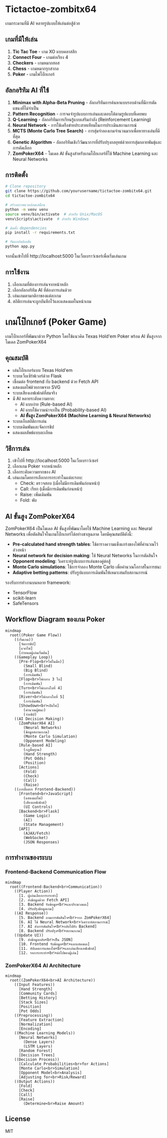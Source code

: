 # Tictactoe-zombitx64

เกมกระดานที่มี AI หลายรูปแบบให้เล่นต่อสู้ด้วย

## เกมที่มีให้เล่น

1. **Tic Tac Toe** - เกม XO แบบคลาสสิก
2. **Connect Four** - เกมต่อเรียง 4
3. **Checkers** - เกมหมากฮอส
4. **Chess** - เกมหมากรุกสากล
5. **Poker** - เกมไพ่โป๊กเกอร์

## อัลกอริทึม AI ที่ใช้

1. **Minimax with Alpha-Beta Pruning** - อัลกอริทึมการค้นหาแบบรอบด้านที่มีการตัดแขนงที่ไม่จำเป็น
2. **Pattern Recognition** - การจดจำรูปแบบการเล่นและตอบโต้ตามรูปแบบที่เคยพบ
3. **Q-Learning** - อัลกอริทึมการเรียนรู้แบบเสริมกำลัง (Reinforcement Learning)
4. **Neural Network** - การใช้เครือข่ายประสาทเทียมในการประเมินสถานการณ์
5. **MCTS (Monte Carlo Tree Search)** - การสุ่มจำลองเกมจำนวนมากเพื่อหาทางเล่นที่ดีที่สุด
6. **Genetic Algorithm** - อัลกอริทึมเชิงวิวัฒนาการที่ปรับปรุงกลยุทธ์ด้วยการสุ่มกลายพันธุ์และการคัดเลือก
7. **ZomPokerX64** - โมเดล AI ขั้นสูงสำหรับเกมโป๊กเกอร์ที่ใช้ Machine Learning และ Neural Networks

## การติดตั้ง

```bash
# Clone repository
git clone https://github.com/yourusername/tictactoe-zombitx64.git
cd tictactoe-zombitx64

# สร้างสภาพแวดล้อมเสมือน
python -m venv venv
source venv/bin/activate  # สำหรับ Unix/MacOS
venv\Scripts\activate  # สำหรับ Windows

# ติดตั้ง dependencies
pip install -r requirements.txt

# รันแอปพลิเคชัน
python app.py
```

จากนั้นเข้าไปที่ http://localhost:5000 ในเว็บเบราว์เซอร์เพื่อเริ่มเล่นเกม

## การใช้งาน

1. เลือกเกมที่ต้องการเล่นจากหน้าหลัก
2. เลือกอัลกอริทึม AI ที่ต้องการเล่นด้วย
3. เล่นเกมตามกติกาของแต่ละเกม
4. สถิติการเล่นจะถูกบันทึกไว้และแสดงผลในหน้าเกม

# เกมโป๊กเกอร์ (Poker Game)

เกมโป๊กเกอร์ที่พัฒนาด้วย Python โดยใช้แนวคิด Texas Hold'em Poker พร้อม AI ขั้นสูงจากโมเดล ZomPokerX64

## คุณสมบัติ

- เล่นโป๊กเกอร์แบบ Texas Hold'em
- ระบบเว็บเซิร์ฟเวอร์ด้วย Flask
- เชื่อมต่อ frontend กับ backend ด้วย Fetch API
- แสดงผลไพ่ด้วยภาพจาก SVG
- ระบบเสียงเอฟเฟกต์ที่สมจริง
- มี AI หลายระดับความยาก:
  - AI แบบง่าย (Rule-based AI)
  - AI แบบใช้ความน่าจะเป็น (Probability-based AI)
  - **AI ขั้นสูง ZomPokerX64 (Machine Learning & Neural Networks)**
- ระบบเก็บสถิติการเล่น
- ระบบเดิมพันและจัดการชิป
- แสดงผลลัพธ์แบบละเอียด

## วิธีการเล่น

1. เข้าไปที่ http://localhost:5000 ในเว็บเบราว์เซอร์
2. เลือกเกม Poker จากหน้าหลัก
3. เลือกระดับความยากของ AI
4. เล่นเกมโดยการเลือกการกระทำในแต่ละรอบ:
   - Check: ตรวจสอบ (เมื่อไม่มีการเดิมพันก่อนหน้า)
   - Call: เรียก (เมื่อมีการเดิมพันก่อนหน้า)
   - Raise: เพิ่มเดิมพัน
   - Fold: พับ

## AI ขั้นสูง ZomPokerX64

ZomPokerX64 เป็นโมเดล AI ขั้นสูงที่พัฒนาโดยใช้ Machine Learning และ Neural Networks เพื่อตัดสินใจในเกมโป๊กเกอร์ได้อย่างชาญฉลาด โดยมีคุณสมบัติดังนี้:

- **Pre-calculated hand strength tables**: ใช้ตารางความแข็งแกร่งของไพ่ที่คำนวณไว้ล่วงหน้า
- **Neural network for decision making**: ใช้ Neural Networks ในการตัดสินใจ
- **Opponent modeling**: วิเคราะห์รูปแบบการเล่นของคู่ต่อสู้
- **Monte Carlo simulations**: ใช้การจำลอง Monte Carlo เพื่อคำนวณโอกาสในการชนะ
- **Adaptive betting patterns**: ปรับรูปแบบการเดิมพันให้เหมาะสมกับสถานการณ์

รองรับการทำงานบนหลาย framework:
- TensorFlow
- scikit-learn
- SafeTensors

## Workflow Diagram ของเกม Poker

```mermaid
mindmap
  root((Poker Game Flow))
    ((เริ่มเกม))
      [จัดการชิป]
      [แจกไพ่]
      [กำหนดผู้เล่นเริ่มต้น]
    ((Gameplay Loop))
      [Pre-Flop<br>ไพ่ในมือ)]
        (Small Blind)
        (Big Blind)
        (การเดิมพัน)
      [Flop<br>ไพ่กลาง 3 ใบ]
        (การเดิมพัน)
      [Turn<br>ไพ่กลางใบที่ 4]
        (การเดิมพัน)
      [River<br>ไพ่กลางใบที่ 5]
        (การเดิมพัน)
      [Showdown<br>เปิดไพ่]
        (คำนวณผู้ชนะ)
        (จ่ายชิป)
    ((AI Decision Making))
      [ZomPokerX64 AI]
        (Neural Networks)
        (ข้อมูลสถานะเกม)
        (Monte Carlo Simulation)
        (Opponent Modeling)
      [Rule-based AI]
        (กฎพื้นฐาน)
        (Hand Strength)
        (Pot Odds)
        (Position)
      [Actions]
        (Fold)
        (Check)
        (Call)
        (Raise)
    ((การสื่อสาร Frontend-Backend))
      [Frontend<br>JavaScript]
        (แสดงผลไพ่)
        (เสียงเอฟเฟกต์)
        (UI Controls)
      [Backend<br>Flask]
        (Game Logic)
        (AI)
        (State Management)
      [API]
        (AJAX/Fetch)
        (WebSocket)
        (JSON Responses)
```

## การทำงานของระบบ

### Frontend-Backend Communication Flow

```mermaid
mindmap
  root((Frontend-Backend<br>Communication))
    ((Player Action))
      [1. ผู้เล่นเลือกการกระทำ]
      [2. ส่งข้อมูลด้วย Fetch API]
      [3. Backend รับข้อมูล<br>และประมวลผล]
      [4. ปรับปรุงข้อมูลเกม]
    ((AI Response))
      [5. Backend ถามการตัดสินใจ<br>จาก ZomPokerX64]
      [6. AI ใช้ Neural Network<br>วิเคราะห์สถานการณ์]
      [7. AI ส่งการตัดสินใจ<br>กลับไปยัง Backend]
      [8. Backend ปรับปรุง<br>สถานะเกม]
    ((Update UI))
      [9. ส่งข้อมูลกลับ<br>เป็น JSON]
      [10. Frontend รับข้อมูล<br>และแสดงผล]
      [11. อัปเดตการแสดงไพ่<br>และเล่นเสียงเอฟเฟกต์]
      [12. รอการกระทำ<br>ต่อไปของผู้เล่น]
```

### ZomPokerX64 AI Architecture

```mermaid
mindmap
  root((ZomPokerX64<br>AI Architecture))
    ((Input Features))
      [Hand Strength]
      [Community Cards]
      [Betting History]
      [Stack Sizes]
      [Position]
      [Pot Odds]
    ((Preprocessing))
      [Feature Extraction]
      [Normalization]
      [Encoding]
    ((Machine Learning Models))
      [Neural Networks]
        (Dense Layers)
        (LSTM Layers)
      [Random Forest]
      [Decision Trees]
    ((Decision Process))
      [Calculate Probabilities<br>for Actions]
      [Monte Carlo<br>Simulation]
      [Opponent Model<br>Analysis]
      [Adjusting for<br>Risk/Reward]
    ((Output Actions))
      [Fold]
      [Check]
      [Call]
      [Raise]
        (Determine<br>Raise Amount)
```

## License

MIT
